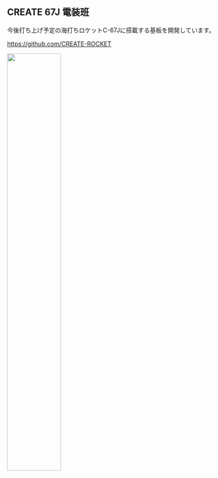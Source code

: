 ## CREATE 67J 電装班

今後打ち上げ予定の海打ちロケットC-67Jに搭載する基板を開発しています。

https://github.com/CREATE-ROCKET

<img src="![P1106123](https://user-images.githubusercontent.com/111119473/224075771-45fed179-a08f-4fbc-b5f6-0789eadb3de7.JPG)" width="50%">


